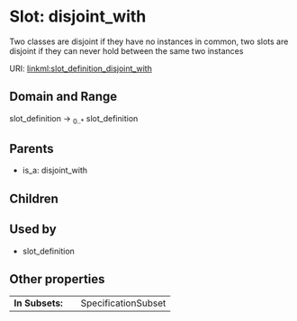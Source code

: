 
# Slot: disjoint_with


Two classes are disjoint if they have no instances in common, two slots are disjoint if they can never hold between the same two instances

URI: [linkml:slot_definition_disjoint_with](https://w3id.org/linkml/slot_definition_disjoint_with)


## Domain and Range

slot_definition &#8594;  <sub>0..\*</sub> slot_definition

## Parents

 *  is_a: disjoint_with

## Children


## Used by

 * slot_definition

## Other properties

|  |  |  |
| --- | --- | --- |
| **In Subsets:** | | SpecificationSubset |

